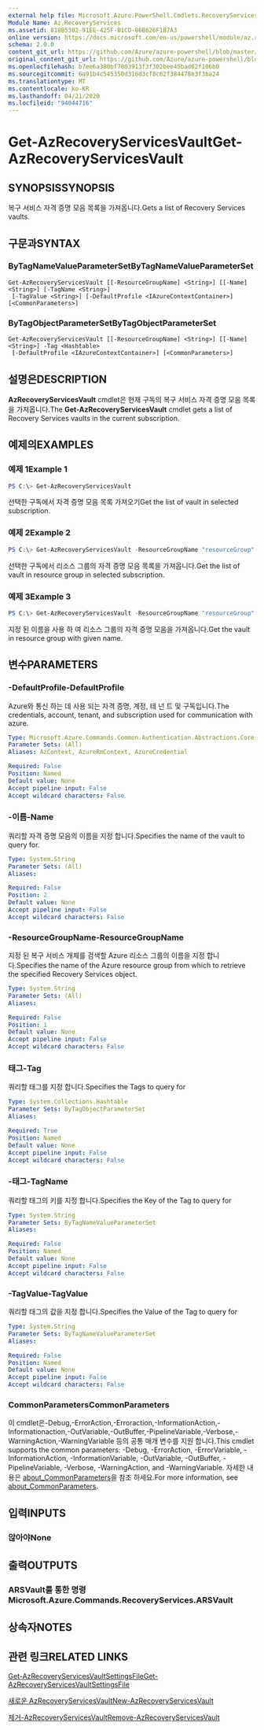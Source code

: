 ```yaml
---
external help file: Microsoft.Azure.PowerShell.Cmdlets.RecoveryServices.dll-Help.xml
Module Name: Az.RecoveryServices
ms.assetid: 818B5302-91EE-425F-B1CD-86B626F1B7A3
online version: https://docs.microsoft.com/en-us/powershell/module/az.recoveryservices/get-azrecoveryservicesvault
schema: 2.0.0
content_git_url: https://github.com/Azure/azure-powershell/blob/master/src/RecoveryServices/RecoveryServices/help/Get-AzRecoveryServicesVault.md
original_content_git_url: https://github.com/Azure/azure-powershell/blob/master/src/RecoveryServices/RecoveryServices/help/Get-AzRecoveryServicesVault.md
ms.openlocfilehash: b7ee6a380bf7803913f3f302bee45bad62f106b0
ms.sourcegitcommit: 6a91b4c545350d316d3cf8c62f384478e3f3ba24
ms.translationtype: MT
ms.contentlocale: ko-KR
ms.lasthandoff: 04/21/2020
ms.locfileid: "94044716"
---
```

# <span data-ttu-id="6074f-101">Get-AzRecoveryServicesVault</span><span class="sxs-lookup"><span data-stu-id="6074f-101">Get-AzRecoveryServicesVault</span></span>

## <span data-ttu-id="6074f-102">SYNOPSIS</span><span class="sxs-lookup"><span data-stu-id="6074f-102">SYNOPSIS</span></span>

<span data-ttu-id="6074f-103">복구 서비스 자격 증명 모음 목록을 가져옵니다.</span><span class="sxs-lookup"><span data-stu-id="6074f-103">Gets a list of Recovery Services vaults.</span></span>

## <span data-ttu-id="6074f-104">구문과</span><span class="sxs-lookup"><span data-stu-id="6074f-104">SYNTAX</span></span>

### <span data-ttu-id="6074f-105">ByTagNameValueParameterSet</span><span class="sxs-lookup"><span data-stu-id="6074f-105">ByTagNameValueParameterSet</span></span>
```
Get-AzRecoveryServicesVault [[-ResourceGroupName] <String>] [[-Name] <String>] [-TagName <String>]
 [-TagValue <String>] [-DefaultProfile <IAzureContextContainer>] [<CommonParameters>]
```

### <span data-ttu-id="6074f-106">ByTagObjectParameterSet</span><span class="sxs-lookup"><span data-stu-id="6074f-106">ByTagObjectParameterSet</span></span>
```
Get-AzRecoveryServicesVault [[-ResourceGroupName] <String>] [[-Name] <String>] -Tag <Hashtable>
 [-DefaultProfile <IAzureContextContainer>] [<CommonParameters>]
```

## <span data-ttu-id="6074f-107">설명은</span><span class="sxs-lookup"><span data-stu-id="6074f-107">DESCRIPTION</span></span>

<span data-ttu-id="6074f-108">**AzRecoveryServicesVault** cmdlet은 현재 구독의 복구 서비스 자격 증명 모음 목록을 가져옵니다.</span><span class="sxs-lookup"><span data-stu-id="6074f-108">The **Get-AzRecoveryServicesVault** cmdlet gets a list of Recovery Services vaults in the current subscription.</span></span>

## <span data-ttu-id="6074f-109">예제의</span><span class="sxs-lookup"><span data-stu-id="6074f-109">EXAMPLES</span></span>

### <span data-ttu-id="6074f-110">예제 1</span><span class="sxs-lookup"><span data-stu-id="6074f-110">Example 1</span></span>

```powershell
PS C:\> Get-AzRecoveryServicesVault
```

<span data-ttu-id="6074f-111">선택한 구독에서 자격 증명 모음 목록 가져오기</span><span class="sxs-lookup"><span data-stu-id="6074f-111">Get the list of vault in selected subscription.</span></span>

### <span data-ttu-id="6074f-112">예제 2</span><span class="sxs-lookup"><span data-stu-id="6074f-112">Example 2</span></span>

```powershell
PS C:\> Get-AzRecoveryServicesVault -ResourceGroupName "resourceGroup"
```

<span data-ttu-id="6074f-113">선택한 구독에서 리소스 그룹의 자격 증명 모음 목록을 가져옵니다.</span><span class="sxs-lookup"><span data-stu-id="6074f-113">Get the list of vault in resource group in selected subscription.</span></span>

### <span data-ttu-id="6074f-114">예제 3</span><span class="sxs-lookup"><span data-stu-id="6074f-114">Example 3</span></span>

```powershell
PS C:\> Get-AzRecoveryServicesVault -ResourceGroupName "resourceGroup" -Name "vaultName"
```

<span data-ttu-id="6074f-115">지정 된 이름을 사용 하 여 리소스 그룹의 자격 증명 모음을 가져옵니다.</span><span class="sxs-lookup"><span data-stu-id="6074f-115">Get the vault in resource group with given name.</span></span>

## <span data-ttu-id="6074f-116">변수</span><span class="sxs-lookup"><span data-stu-id="6074f-116">PARAMETERS</span></span>

### <span data-ttu-id="6074f-117">-DefaultProfile</span><span class="sxs-lookup"><span data-stu-id="6074f-117">-DefaultProfile</span></span>

<span data-ttu-id="6074f-118">Azure와 통신 하는 데 사용 되는 자격 증명, 계정, 테 넌 트 및 구독입니다.</span><span class="sxs-lookup"><span data-stu-id="6074f-118">The credentials, account, tenant, and subscription used for communication with azure.</span></span>

```yaml
Type: Microsoft.Azure.Commands.Common.Authentication.Abstractions.Core.IAzureContextContainer
Parameter Sets: (All)
Aliases: AzContext, AzureRmContext, AzureCredential

Required: False
Position: Named
Default value: None
Accept pipeline input: False
Accept wildcard characters: False
```

### <span data-ttu-id="6074f-119">-이름</span><span class="sxs-lookup"><span data-stu-id="6074f-119">-Name</span></span>

<span data-ttu-id="6074f-120">쿼리할 자격 증명 모음의 이름을 지정 합니다.</span><span class="sxs-lookup"><span data-stu-id="6074f-120">Specifies the name of the vault to query for.</span></span>

```yaml
Type: System.String
Parameter Sets: (All)
Aliases:

Required: False
Position: 2
Default value: None
Accept pipeline input: False
Accept wildcard characters: False
```

### <span data-ttu-id="6074f-121">-ResourceGroupName</span><span class="sxs-lookup"><span data-stu-id="6074f-121">-ResourceGroupName</span></span>

<span data-ttu-id="6074f-122">지정 된 복구 서비스 개체를 검색할 Azure 리소스 그룹의 이름을 지정 합니다.</span><span class="sxs-lookup"><span data-stu-id="6074f-122">Specifies the name of the Azure resource group from which to retrieve the specified Recovery Services object.</span></span>

```yaml
Type: System.String
Parameter Sets: (All)
Aliases:

Required: False
Position: 1
Default value: None
Accept pipeline input: False
Accept wildcard characters: False
```

### <span data-ttu-id="6074f-123">태그</span><span class="sxs-lookup"><span data-stu-id="6074f-123">-Tag</span></span>

<span data-ttu-id="6074f-124">쿼리할 태그를 지정 합니다.</span><span class="sxs-lookup"><span data-stu-id="6074f-124">Specifies the Tags to query for</span></span>

```yaml
Type: System.Collections.Hashtable
Parameter Sets: ByTagObjectParameterSet
Aliases:

Required: True
Position: Named
Default value: None
Accept pipeline input: False
Accept wildcard characters: False
```

### <span data-ttu-id="6074f-125">-태그</span><span class="sxs-lookup"><span data-stu-id="6074f-125">-TagName</span></span>

<span data-ttu-id="6074f-126">쿼리할 태그의 키를 지정 합니다.</span><span class="sxs-lookup"><span data-stu-id="6074f-126">Specifies the Key of the Tag to query for</span></span>

```yaml
Type: System.String
Parameter Sets: ByTagNameValueParameterSet
Aliases:

Required: False
Position: Named
Default value: None
Accept pipeline input: False
Accept wildcard characters: False
```

### <span data-ttu-id="6074f-127">-TagValue</span><span class="sxs-lookup"><span data-stu-id="6074f-127">-TagValue</span></span>

<span data-ttu-id="6074f-128">쿼리할 태그의 값을 지정 합니다.</span><span class="sxs-lookup"><span data-stu-id="6074f-128">Specifies the Value of the Tag to query for</span></span>

```yaml
Type: System.String
Parameter Sets: ByTagNameValueParameterSet
Aliases:

Required: False
Position: Named
Default value: None
Accept pipeline input: False
Accept wildcard characters: False
```

### <span data-ttu-id="6074f-129">CommonParameters</span><span class="sxs-lookup"><span data-stu-id="6074f-129">CommonParameters</span></span>
<span data-ttu-id="6074f-130">이 cmdlet은-Debug,-ErrorAction,-Erroraction,-InformationAction,-Informationaction,-OutVariable,-OutBuffer,-PipelineVariable,-Verbose,-WarningAction,-WarningVariable 등의 공통 매개 변수를 지원 합니다.</span><span class="sxs-lookup"><span data-stu-id="6074f-130">This cmdlet supports the common parameters: -Debug, -ErrorAction, -ErrorVariable, -InformationAction, -InformationVariable, -OutVariable, -OutBuffer, -PipelineVariable, -Verbose, -WarningAction, and -WarningVariable.</span></span> <span data-ttu-id="6074f-131">자세한 내용은 [about_CommonParameters](http://go.microsoft.com/fwlink/?LinkID=113216)을 참조 하세요.</span><span class="sxs-lookup"><span data-stu-id="6074f-131">For more information, see [about_CommonParameters](http://go.microsoft.com/fwlink/?LinkID=113216).</span></span>

## <span data-ttu-id="6074f-132">입력</span><span class="sxs-lookup"><span data-stu-id="6074f-132">INPUTS</span></span>

### <span data-ttu-id="6074f-133">않아야</span><span class="sxs-lookup"><span data-stu-id="6074f-133">None</span></span>

## <span data-ttu-id="6074f-134">출력</span><span class="sxs-lookup"><span data-stu-id="6074f-134">OUTPUTS</span></span>

### <span data-ttu-id="6074f-135">ARSVault를 통한 명령</span><span class="sxs-lookup"><span data-stu-id="6074f-135">Microsoft.Azure.Commands.RecoveryServices.ARSVault</span></span>

## <span data-ttu-id="6074f-136">상속자</span><span class="sxs-lookup"><span data-stu-id="6074f-136">NOTES</span></span>

## <span data-ttu-id="6074f-137">관련 링크</span><span class="sxs-lookup"><span data-stu-id="6074f-137">RELATED LINKS</span></span>

[<span data-ttu-id="6074f-138">Get-AzRecoveryServicesVaultSettingsFile</span><span class="sxs-lookup"><span data-stu-id="6074f-138">Get-AzRecoveryServicesVaultSettingsFile</span></span>](./Get-AzRecoveryServicesVaultSettingsFile.md)

[<span data-ttu-id="6074f-139">새로운 AzRecoveryServicesVault</span><span class="sxs-lookup"><span data-stu-id="6074f-139">New-AzRecoveryServicesVault</span></span>](./New-AzRecoveryServicesVault.md)

[<span data-ttu-id="6074f-140">제거-AzRecoveryServicesVault</span><span class="sxs-lookup"><span data-stu-id="6074f-140">Remove-AzRecoveryServicesVault</span></span>](./Remove-AzRecoveryServicesVault.md)
